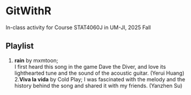 # GitWithR
In-class activity for Course STAT4060J in UM-JI, 2025 Fall

## Playlist
1. **rain** by mxmtoon;  
I first heard this song in the game Dave the Diver, and love its lighthearted tune and the sound of the acoustic guitar. (Yerui Huang)
2.**Viva la vida** by Cold Play;
I was fascinated with the melody and the history behind the song and shared it with my friends. (Yanzhen Su)
